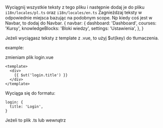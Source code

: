 Wyciągnij wszystkie teksty z tego pliku i następnie dodaj je do pliku `i18n/locales/pl.ts` oraz `i18n/locales/en.ts`
Zagnieżdzaj teksty w odpowiednie miejsca bazując na podobnym scope. Np kiedy coś jest w Navbar, to dodaj do Navbar.
{
navbar: {
dashboard: 'Dashboard',
courses: 'Kursy',
knowledgeBlocks: 'Bloki wiedzy',
settings: 'Ustawienia',
},
}

Jeżeli wyciągasz teksty z template z .vue, to użyj $ut(key) do tłumaczenia.

example:

zmieniam plik login.vue

```
<template>
  <div>
    {{ $ut('login.title') }}
  </div>
</template>
```

Wyciąga się do formatu:

```
login: {
  title: 'Login',
}
```

Jeżeli to plik .ts lub wewnątrz <script setup> w .vue
to użyj useUiT(key) do tłumaczenia
useUiT zwraca odrazu przetłumaczony tekst
NIGDY nie używaj tego jako
const t = useUiT()
t(key)

Funkcja wyglada tak:
function useUiT(key: I18nUiMessages): string
example:

```
    openSuccessSnackbar(useUiT('courses.generateSuccess'))
```
